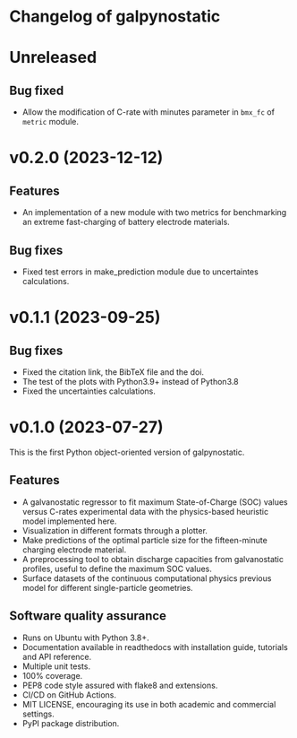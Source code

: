 # Changelog of galpynostatic

# Unreleased

## Bug fixed

- Allow the modification of C-rate with minutes parameter in `bmx_fc` of `metric` module.


# v0.2.0 (2023-12-12)

## Features

- An implementation of a new module with two metrics for benchmarking an extreme fast-charging of battery electrode materials.

## Bug fixes

- Fixed test errors in make_prediction module due to uncertaintes calculations.


# v0.1.1 (2023-09-25)

## Bug fixes

- Fixed the citation link, the BibTeX file and the doi.
- The test of the plots with Python3.9+ instead of Python3.8
- Fixed the uncertainties calculations.


# v0.1.0 (2023-07-27)

This is the first Python object-oriented version of galpynostatic.

## Features

- A galvanostatic regressor to fit maximum State-of-Charge (SOC) values versus C-rates experimental data with the physics-based heuristic model implemented here. 
- Visualization in different formats through a plotter.
- Make predictions of the optimal particle size for the fifteen-minute charging electrode material. 
- A preprocessing tool to obtain discharge capacities from galvanostatic profiles, useful to define the maximum SOC values.
- Surface datasets of the continuous computational physics previous model for different single-particle geometries. 

## Software quality assurance

- Runs on Ubuntu with Python 3.8+.
- Documentation available in readthedocs with installation guide, tutorials and API reference.
- Multiple unit tests.
- 100% coverage.
- PEP8 code style assured with flake8 and extensions.
- CI/CD on GitHub Actions.
- MIT LICENSE, encouraging its use in both academic and commercial settings.
- PyPI package distribution.
